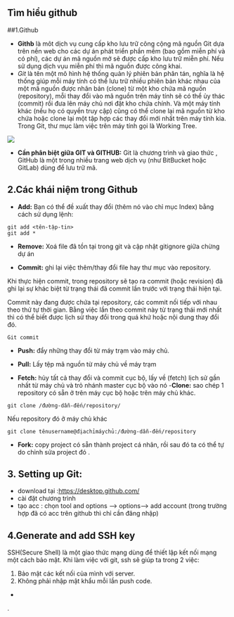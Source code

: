## **Tìm hiểu github**

##1.Github
- **Githb** là môt dịch vụ cung cấp kho lưu trữ công cộng mã nguồn Git dựa trên nền web cho các dự án phát triển phần mềm (bao gồm miễn phí và có phí), các dự án mã nguồn mở sẽ được cấp kho lưu trữ miễn phí. Nếu sử dụng dịch vụu miễn phí thì mã nguồn được công khai.
- *Git* là tên một mô hình hệ thống quản lý phiên bản phân tán, nghĩa là hệ thống giúp mỗi máy tính có thể lưu trữ nhiều phiên bản khác nhau của một mã nguồn được nhân bản (clone) từ một kho chứa mã nguồn (repository), mỗi thay đổi vào mã nguồn trên máy tính sẽ có thể ủy thác (commit) rồi đưa lên máy chủ nơi đặt kho chứa chính. Và một máy tính khác (nếu họ có quyền truy cập) cũng có thể clone lại mã nguồn từ kho chứa hoặc clone lại một tập hợp các thay đổi mới nhất trên máy tính kia. Trong Git, thư mục làm việc trên máy tính gọi là Working Tree. 

![](https://thachpham.com/wp-content/uploads/2015/04/dvcs.png)

- **Cần phân biệt giữa GIT và GITHUB:** Git là chương trình và giao thức , GitHub là một trong nhiều trang web dịch vụ (như BitBucket hoặc GitLab) dùng để lưu trữ mã. 

## 2.Các khái niệm trong Github
- **Add:**
Bạn có thể đề xuất thay đổi (thêm nó vào chỉ mục Index) bằng cách sử dụng lệnh:
```````````````
git add <tên-tập-tin>
git add *
```````````````````

- **Remove:**
Xoá file đã tồn tại trong git và cập nhật gitignore giữa chừng dự án

- **Commit:** ghi lại việc thêm/thay đổi file hay thư mục vào repository.

Khi thực hiện commit, trong repository sẽ tạo ra commit (hoặc revision) đã ghi lại sự khác biệt từ trạng thái đã commit lần trước với trạng thái hiện tại.

Commit này đang được chứa tại repository, các commit nối tiếp với nhau theo thứ tự thời gian. Bằng việc lần theo commit này từ trạng thái mới nhất thì có thể biết được lịch sử thay đổi trong quá khứ hoặc nội dung thay đổi đó.
````
Git commit
````````
- **Push:** đẩy những thay đổi từ máy trạm vào máy chủ.

- **Pull:** Lấy tệp mã nguồn từ máy chủ về máy trạm
- **Fetch:** hủy tất cả thay đổi và commit cục bộ, lấy về (fetch) lịch sử gần nhất từ máy chủ và trỏ nhánh master cục bộ vào nó
-**Clone:**  sao chép 1 repository có sẵn ở trên máy cục bộ hoặc trên máy chủ khác.

`````````````````
git clone /đường-dẫn-đến/repository/
```````````````````

Nếu repository đó ở máy chủ khác 

``````````````````
git clone tênusername@địachỉmáychủ:/đường-dẫn-đến/repository
```````````````````````

- **Fork:** copy project có sẵn thành project cá nhân, rồi sau đó ta có thể tự do chỉnh sửa project đó . 
## 3. Setting up Git:
- download tại :https://desktop.github.com/
- cài đặt chương trình 
- tạo acc : chọn tool and options --> options--> add account (trong trường hợp đã có acc trên github thì chỉ cần đăng nhập)


## 4.Generate and add SSH key
SSH(Secure Shell) là một giao thức mạng dùng để thiết lập kết nối mạng một cách bảo mật.
Khi làm việc với git, ssh sẽ giúp ta trong 2 việc:
1. Bảo mật các kết nối của mình với server.
2. Không phải nhập mật khẩu mỗi lần push code.


-


. 
